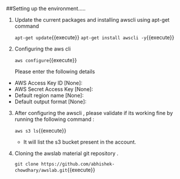 ##Setting up the environment.....

1. Update the current packages and installing awscli using apt-get command
	
	`apt-get update`{{execute}}
	`apt-get install awscli -y`{{execute}}

2. Configuring the aws cli

	`aws configure`{{execute}}

   Please enter the following details

  -	AWS Access Key ID [None]:
  -	AWS Secret Access Key [None]:
  -	Default region name [None]:
  -	Default output format [None]:

3. After configuring the awscli , please validate if its working fine by running the following command :
	
	`aws s3 ls`{{execute}}

   - It will list the s3 bucket present in the account.

4. Cloning the awslab material git repository .

	`git clone https://github.com/abhishek-chowdhary/awslab.git`{{execute}}
